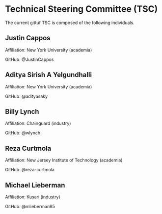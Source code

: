 # Technical Steering Committee (TSC)

The current gittuf TSC is composed of the following individuals.

## Justin Cappos

Affiliation: New York University (academia)

GitHub: @JustinCappos

## Aditya Sirish A Yelgundhalli

Affiliation: New York University (academia)

GitHub: @adityasaky

## Billy Lynch

Affiliation: Chainguard (industry)

GitHub: @wlynch

## Reza Curtmola

Affiliation: New Jersey Institute of Technology (academia)

GitHub: @reza-curtmola

## Michael Lieberman

Affiliation: Kusari (industry)

GitHub: @mlieberman85
